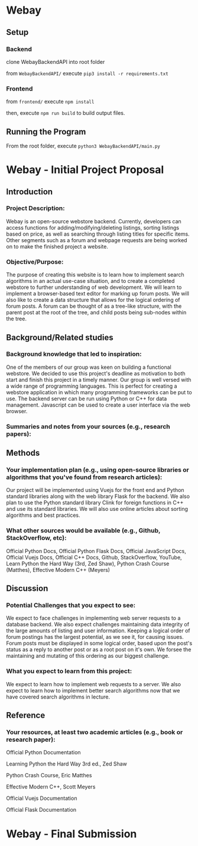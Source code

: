 # Webay

## Setup

### Backend

clone WebayBackendAPI into root folder

from `WebayBackendAPI/` execute `pip3 install -r requirements.txt`

### Frontend

from `frontend/` execute `npm install`

then, execute `npm run build` to build output files.

## Running the Program

From the root folder, execute `python3 WebayBackendAPI/main.py`

# Webay - Initial Project Proposal

## Introduction

### Project Description:

Webay is an open-source webstore backend. Currently, developers can access functions for adding/modifying/deleting listings, sorting listings based on price, as well as searching through listing titles for specific items. Other segments such as a forum and webpage requests are being worked on to make the finished project a website.

### Objective/Purpose:

The purpose of creating this website is to learn how to implement search algorithms in an actual use-case situation, and to create a completed webstore to further understanding of web development.
We will learn to implement a browser-based text editor for marking up forum posts.
We will also like to create a data structure that allows for the logical ordering of forum posts.
A forum can be thought of as a tree-like structure, with the parent post at the root of the tree,
and child posts being sub-nodes within the tree.

## Background/Related studies

### Background knowledge that led to inspiration:

One of the members of our group was keen on building a functional webstore. We decided to use this project's deadline as motivation to both start and finish this project in a timely manner.
Our group is well versed with a wide range of programming languages.
This is perfect for creating a webstore application in which many programming
frameworks can be put to use. The backend server can be run using Python or C++
for data management. Javascript can be used to create a user interface via the web browser.

### Summaries and notes from your sources (e.g., research papers):

## Methods

### Your implementation plan (e.g., using open-source libraries or algorithms that you've found from research articles):

Our project will be implemented using Vuejs for the front end and Python standard
libraries along with the web library Flask for the backend.
We also plan to use the Python standard library Clink for foreign functions in
C++ and use its standard libraries.
We will also use online articles about sorting algorithms and best practices.

### What other sources would be available (e.g., Github, StackOverflow, etc):

Official Python Docs, Official Python Flask Docs, Official JavaScript Docs,
Official Vuejs Docs, Official C++ Docs, Github, StackOverflow, YouTube,
Learn Python the Hard Way (3rd, Zed Shaw), Python Crash Course (Matthes), 
Effective Modern C++ (Meyers)

## Discussion

### Potential Challenges that you expect to see:

We expect to face challenges in implementing web server requests to a database backend. We also expect challenges maintaining data integrity of the large amounts of listing and user information.
Keeping a logical order of forum postings has the largest potential, as we see it,
for causing issues.
Forum posts must be displayed in some logical order, based upon the post's status
as a reply to another post or as a root post on it's own.
We forsee the maintaining and mutating of this ordering as our biggest challenge.

### What you expect to learn from this project:

We expect to learn how to implement web requests to a server.
We also expect to learn how to implement better search algorithms now that we
have covered search algorithms in lecture.

## Reference

### Your resources, at least two academic articles (e.g., book or research paper):

Official Python Documentation

Learning Python the Hard Way 3rd ed., Zed Shaw

Python Crash Course, Eric Matthes

Effective Modern C++, Scott Meyers

Official Vuejs Documentation

Official Flask Documentation

# Webay - Final Submission
